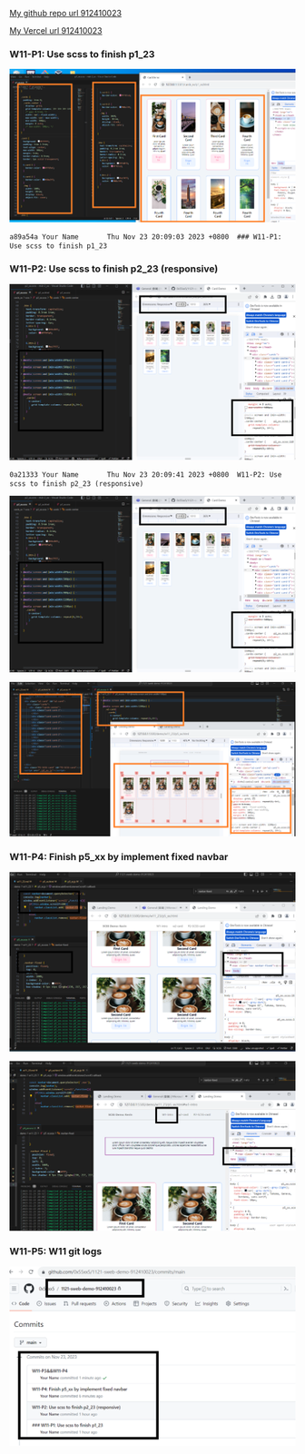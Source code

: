 [My github repo url 912410023](https://github.com/0x55xx5)

[My Vercel url 912410023](https://1121-sweb-demo-912410023.vercel.app/)

### W11-P1: Use scss to finish p1_23

![](w11-p1.png)

```
a89a54a Your Name       Thu Nov 23 20:09:03 2023 +0800  ### W11-P1: Use scss to finish p1_23
```

### W11-P2: Use scss to finish p2_23 (responsive)

![](w11-p2.png)

```
0a21333 Your Name       Thu Nov 23 20:09:41 2023 +0800  W11-P2: Use scss to finish p2_23 (responsive)
```

![](w11-p2.png)

![](w11-p3.png)

### W11-P4: Finish p5_xx by implement fixed navbar

![](w11-p4-1.png)

![](w11-p4-2.png)

### W11-P5: W11 git logs

![](w11-p5.png)
